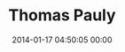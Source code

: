 ---
title: "Thomas Pauly"
date: 2014-01-17 04:50:05 00:00
permalink: /tpauly
twitter: "tpauly"
likes: [2021]
id: 2208
gravatar: "http://www.gravatar.com/avatar/e331b797e9adeb22a411658af79b1340"
---